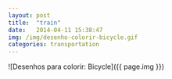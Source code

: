 ```yaml
---
layout: post
title:  "train"
date:   2014-04-11 15:38:47
img: /img/desenho-colorir-bicycle.gif
categories: transportation
---
```


![Desenhos para colorir: Bicycle]({{ page.img }})
